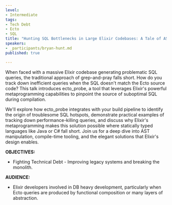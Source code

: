 ```yaml
---
level:
- Intermediate
tags:
- Tech Debt
- Ecto
- SQL
title: "Hunting SQL Bottlenecks in Large Elixir Codebases: A Tale of ASTs and Metaprogramming"
speakers:
- _participants/bryan-hunt.md
published: true

---
```

When faced with a massive Elixir codebase generating problematic SQL queries, the traditional approach of grep-and-pray falls short. How do you track down inefficient queries when the SQL doesn't match the Ecto source code? This talk introduces ecto_probe, a tool that leverages Elixir's powerful metaprogramming capabilities to pinpoint the source of suboptimal SQL during compilation.

We'll explore how ecto_probe integrates with your build pipeline to identify the origin of troublesome SQL hotspots, demonstrate practical examples of tracking down performance-killing queries, and discuss why Elixir's metaprogramming makes this solution possible where statically typed languages like Java or C# fall short. Join us for a deep dive into AST manipulation, compile-time tooling, and the elegant solutions that Elixir's design enables.

**OBJECTIVES:**
- Fighting Technical Debt - Improving legacy systems and breaking the monolith.

**AUDIENCE:**
- Elixir developers involved in DB heavy development, particularly when Ecto queries are produced by functional composition or many layers of abstraction.
